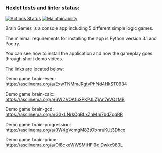 ### Hexlet tests and linter status:
[![Actions Status](https://github.com/Andrey-Barinov/python-project-49/actions/workflows/hexlet-check.yml/badge.svg)](https://github.com/Andrey-Barinov/python-project-49/actions)
[![Maintainability](https://api.codeclimate.com/v1/badges/30bd9796eb9b9519977d/maintainability)](https://codeclimate.com/github/Andrey-Barinov/python-project-49/maintainability)

Brain Games is a console app including 5 different simple logic games.

The minimal requirements for installing the app is Python version 3.1 and Poetry.

You can see how to install the application and how the gameplay goes through short demo videos. 

The links are located below:

Demo game brain-even:
https://asciinema.org/a/ExwTNMmJRgtvPhNd4HkST0934

Demo game brain-calc:
https://asciinema.org/a/6W2VOAfu2PKPJLZjAn7eVOzMB

Demo game brain-gcd:
https://asciinema.org/a/G3xLNrkCgBLxZnMhi7bdZpgRR

Demo game brain-progression:
https://asciinema.org/a/0W4gVcmgM83tObnruKUt3Dhcx

Demo game brain-prime:
https://asciinema.org/a/Ol8ckeWWSMiHFl9diDwkx980L

